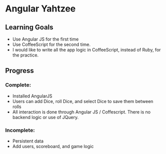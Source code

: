 # Angular Yahtzee

## Learning Goals
- Use Angular JS for the first time
- Use CoffeeScript for the second time. 
- I would like to write all the app logic in CoffeeScript, instead of Ruby, for the practice.

## Progress

### Complete:
- Installed AngularJS
- Users can add Dice, roll Dice, and select Dice to save them between rolls
- All interaction is done through Angular JS / Coffescript. There is no backend logic or use of JQuery. 

### Incomplete:
- Persistent data
- Add users, scoreboard, and game logic